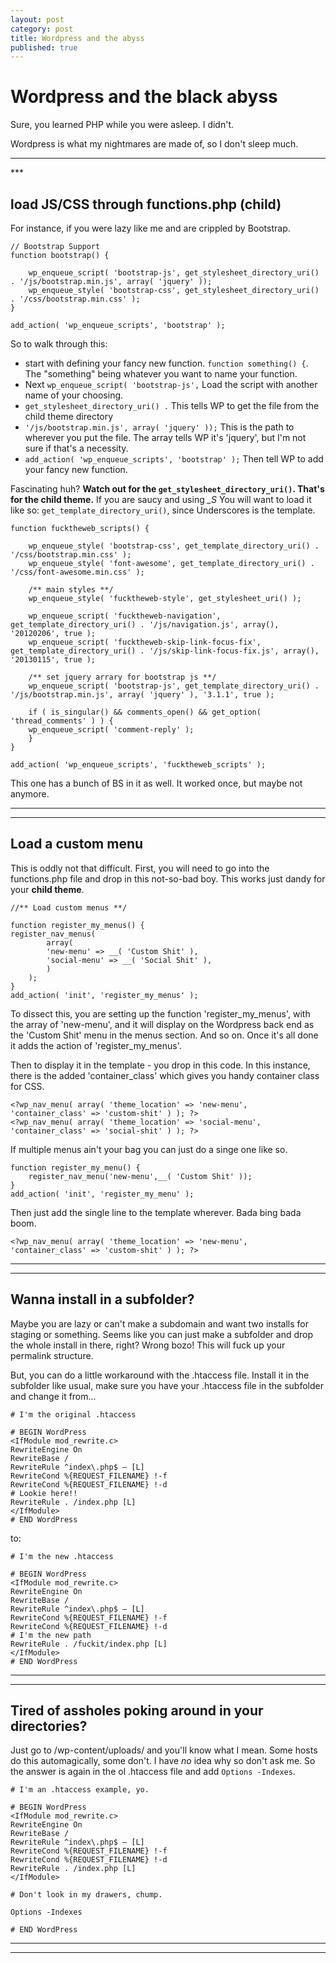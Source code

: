 ```yaml
---
layout: post
category: post
title: Wordpress and the abyss
published: true
---
```


# Wordpress and the black abyss #

Sure, you learned PHP while you were asleep. I didn't.

Wordpress is what my nightmares are made of, so I don't sleep much.

<hr class="rule">
***

## load JS/CSS through functions.php (child) ##

For instance, if you were lazy like me and are crippled by Bootstrap.

	// Bootstrap Support
	function bootstrap() {
    
    	wp_enqueue_script( 'bootstrap-js', get_stylesheet_directory_uri() . '/js/bootstrap.min.js', array( 'jquery' ));
    	wp_enqueue_style( 'bootstrap-css', get_stylesheet_directory_uri() . '/css/bootstrap.min.css' );
	}

	add_action( 'wp_enqueue_scripts', 'bootstrap' );
    
So to walk through this: 

+ start with defining your fancy new function. `function something() {`. The "something" being whatever you want to name your function.
+ Next `wp_enqueue_script( 'bootstrap-js',` Load the script with another name of your choosing.
+ `get_stylesheet_directory_uri() .` This tells WP to get the file from the child theme directory
+ `'/js/bootstrap.min.js', array( 'jquery' ));` This is the path to wherever you put the file. The array tells WP it's 'jquery', but I'm not sure if that's a necessity.
+ `add_action( 'wp_enqueue_scripts', 'bootstrap' );` Then tell WP to add your fancy new function.
    
Fascinating huh? **Watch out for the `get_stylesheet_directory_uri()`. That's for the child theme.** If you are saucy and using *_S* You will want to load it like so: `get_template_directory_uri()`, since Underscores is the template.

	function fucktheweb_scripts() {

		wp_enqueue_style( 'bootstrap-css', get_template_directory_uri() . '/css/bootstrap.min.css' );
		wp_enqueue_style( 'font-awesome', get_template_directory_uri() . '/css/font-awesome.min.css' );

		/** main styles **/
		wp_enqueue_style( 'fucktheweb-style', get_stylesheet_uri() );

		wp_enqueue_script( 'fucktheweb-navigation', get_template_directory_uri() . '/js/navigation.js', array(), '20120206', true );
		wp_enqueue_script( 'fucktheweb-skip-link-focus-fix', get_template_directory_uri() . '/js/skip-link-focus-fix.js', array(), '20130115', true );

		/** set jquery arrary for bootstrap js **/
		wp_enqueue_script( 'bootstrap-js', get_template_directory_uri() . '/js/bootstrap.min.js', array( 'jquery' ), '3.1.1', true );

		if ( is_singular() && comments_open() && get_option( 'thread_comments' ) ) {
		wp_enqueue_script( 'comment-reply' );
		}
	}
    
	add_action( 'wp_enqueue_scripts', 'fucktheweb_scripts' );
    
 This one has a bunch of BS in it as well. It worked once, but maybe not anymore.
 
***
***

## Load a custom menu ##

This is oddly not that difficult. First, you will need to go into the functions.php file and drop in this not-so-bad boy. This works just dandy for your **child theme**.

	//** Load custom menus **/

	function register_my_menus() {
  	register_nav_menus(
    		array(
      		'new-menu' => __( 'Custom Shit' ),
      		'social-menu' => __( 'Social Shit' ),
    		)
  		);
	}
	add_action( 'init', 'register_my_menus' );
        
To dissect this, you are setting up the function 'register_my_menus', with the array of 'new-menu', and it will display on the Wordpress back end as the 'Custom Shit' menu in the menus section. And so on. Once it's all done it adds the action of 'register_my_menus'.

Then to display it in the template - you drop in this code. In this instance, there is the added 'container_class' which gives you handy container class for CSS.

	<?wp_nav_menu( array( 'theme_location' => 'new-menu', 'container_class' => 'custom-shit' ) ); ?>
	<?wp_nav_menu( array( 'theme_location' => 'social-menu', 'container_class' => 'social-shit' ) ); ?>
        
If multiple menus ain't your bag you can just do a singe one like so.

	function register_my_menu() {
		register_nav_menu('new-menu',__( 'Custom Shit' ));
	}
	add_action( 'init', 'register_my_menu' );
        
Then just add the single line to the template wherever. Bada bing bada boom.

	<?wp_nav_menu( array( 'theme_location' => 'new-menu', 'container_class' => 'custom-shit' ) ); ?>
        
***
***

## Wanna install in a subfolder? ##

Maybe you are lazy or can't make a subdomain and want two installs for staging or something. Seems like you can just make a subfolder and drop the whole install in there, right? Wrong bozo! This will fuck up your permalink structure.

But, you can do a little workaround with the .htaccess file. Install it in the subfolder like usual, make sure you have your .htaccess file in the subfolder and change it from...
	
    # I'm the original .htaccess
    
    # BEGIN WordPress
	<IfModule mod_rewrite.c>
	RewriteEngine On
	RewriteBase /
	RewriteRule ^index\.php$ – [L]
	RewriteCond %{REQUEST_FILENAME} !-f
	RewriteCond %{REQUEST_FILENAME} !-d
    # Lookie here!!
	RewriteRule . /index.php [L]
	</IfModule>
	# END WordPress


to:

	# I'm the new .htaccess
    
    # BEGIN WordPress
	<IfModule mod_rewrite.c>
	RewriteEngine On
	RewriteBase /
	RewriteRule ^index\.php$ – [L]
	RewriteCond %{REQUEST_FILENAME} !-f
	RewriteCond %{REQUEST_FILENAME} !-d
    # I'm the new path
	RewriteRule . /fuckit/index.php [L]
	</IfModule>
	# END WordPress

***
***

## Tired of assholes poking around in your directories? ##

Just go to /wp-content/uploads/ and you'll know what I mean. Some hosts do this automagically, some don't. I have *no* idea why so don't ask me. So the answer is again in the ol .htaccess file and add `Options -Indexes`.

	# I'm an .htaccess example, yo.
    
    # BEGIN WordPress
	<IfModule mod_rewrite.c>
	RewriteEngine On
	RewriteBase /
	RewriteRule ^index\.php$ – [L]
	RewriteCond %{REQUEST_FILENAME} !-f
	RewriteCond %{REQUEST_FILENAME} !-d
	RewriteRule . /index.php [L]
	</IfModule>
    
    # Don't look in my drawers, chump.
    
    Options -Indexes
    
	# END WordPress
    
 ***
 ***
 
 